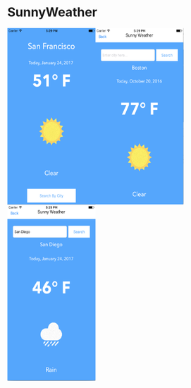 # SunnyWeather

<img src="/SunnyWeather/images/img1.png" align="left" height="400" width="200" >
<img src="/SunnyWeather/images/img2.png" align="left" height="400" width="200" >
<img src="/SunnyWeather/images/img3.png" align="left" height="400" width="200" >
